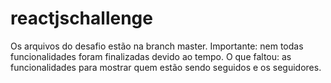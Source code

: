 # reactjschallenge
Os arquivos do desafio estão na branch master.
Importante: nem todas funcionalidades foram finalizadas devido ao tempo.
O que faltou: as funcionalidades para mostrar quem estão sendo seguidos e os seguidores.
